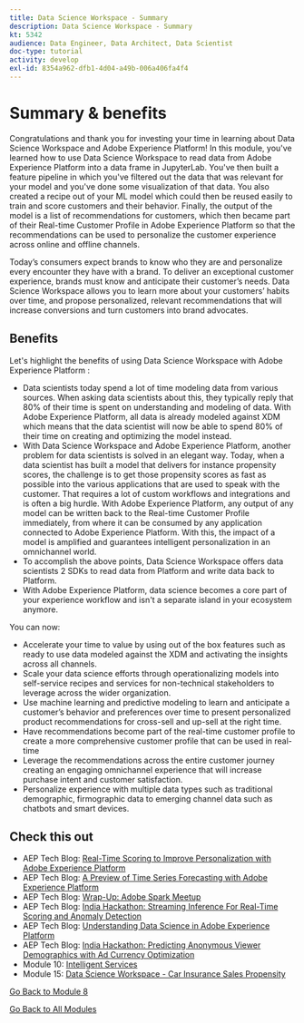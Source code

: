 ```yaml
---
title: Data Science Workspace - Summary
description: Data Science Workspace - Summary
kt: 5342
audience: Data Engineer, Data Architect, Data Scientist
doc-type: tutorial
activity: develop
exl-id: 8354a962-dfb1-4d04-a49b-006a406fa4f4
---
```

# Summary & benefits

Congratulations and thank you for investing your time in learning about Data Science Workspace and Adobe Experience Platform!
In this module, you've learned how to use Data Science Workspace to read data from Adobe Experience Platform into a data frame in JupyterLab. You've then built a feature pipeline in which you've filtered out the data that was relevant for your model and you've done some visualization of that data. You also created a recipe out of your ML model which could then be reused easily to train and score customers and their behavior. Finally, the output of the model is a list of recommendations for customers, which then became part of their Real-time Customer Profile in Adobe Experience Platform so that the recommendations can be used to personalize the customer experience across online and offline channels.

Today’s consumers expect brands to know who they are and personalize every encounter they have with a brand.  To deliver an exceptional customer experience, brands must know and anticipate their customer’s needs. Data Science Workspace allows you to learn more about your customers’ habits over time, and propose personalized, relevant recommendations that will increase conversions and turn customers into brand advocates.  

## Benefits

Let's highlight the benefits of using Data Science Workspace with Adobe Experience Platform :

- Data scientists today spend a lot of time modeling data from various sources. When asking data scientists about this, they typically reply that 80% of their time is spent on understanding and modeling of data. With Adobe Experience Platform, all data is already modeled against XDM which means that the data scientist will now be able to spend 80% of their time on creating and optimizing the model instead.
- With Data Science Workspace and Adobe Experience Platform, another problem for data scientists is solved in an elegant way. Today, when a data scientist has built a model that delivers for instance propensity scores, the challenge is to get those propensity scores as fast as possible into the various applications that are used to speak with the customer. That requires a lot of custom workflows and integrations and is often a big hurdle. With Adobe Experience Platform, any output of any model can be written back to the Real-time Customer Profile immediately, from where it can be consumed by any application connected to Adobe Experience Platform. With this, the impact of a model is amplified and guarantees intelligent personalization in an omnichannel world.
- To accomplish the above points, Data Science Workspace offers data scientists 2 SDKs to read data from Platform and write data back to Platform.
- With Adobe Experience Platform, data science becomes a core part of your experience workflow and isn't a separate island in your ecosystem anymore.

You can now:

- Accelerate your time to value by using out of the box features such as ready to use data modeled against the XDM and activating the insights across all channels.
- Scale your data science efforts through operationalizing models into self-service recipes and services for non-technical stakeholders to leverage across the wider organization.
- Use machine learning and predictive modeling to learn and anticipate a customer’s behavior and preferences over time to present personalized product recommendations for cross-sell and up-sell at the right time.
- Have recommendations become part of the real-time customer profile to create a more comprehensive customer profile that can be used in real-time
- Leverage the recommendations across the entire customer journey creating an engaging omnichannel experience that will increase purchase intent and customer satisfaction.
- Personalize experience with multiple data types such as traditional demographic, firmographic data to emerging channel data such as chatbots and smart devices.

## Check this out

- AEP Tech Blog: [Real-Time Scoring to Improve Personalization with Adobe Experience Platform](https://medium.com/adobetech/real-time-scoring-to-improve-personalization-with-adobe-experience-platform-78d3a47406f7)
- AEP Tech Blog: [A Preview of Time Series Forecasting with Adobe Experience Platform](https://medium.com/adobetech/preview-of-time-series-forecasting-with-adobe-experience-platform-38a2fc778e89)
- AEP Tech Blog: [Wrap-Up: Adobe Spark Meetup](https://medium.com/adobetech/wrap-up-adobe-spark-meetup-aa5bc7879c1a)
- AEP Tech Blog: [India Hackathon: Streaming Inference For Real-Time Scoring and Anomaly Detection](https://medium.com/adobetech/india-hackathon-streaming-inference-for-real-time-scoring-and-anomaly-detection-c5917b54c75c)
- AEP Tech Blog: [Understanding Data Science in Adobe Experience Platform](https://medium.com/adobetech/understanding-data-science-in-adobe-experience-platform-5bce5a17b42)
- AEP Tech Blog: [India Hackathon: Predicting Anonymous Viewer Demographics with Ad Currency Optimization](https://medium.com/adobetech/india-hackathon-predicting-anonymous-viewer-demographics-with-ad-currency-optimization-d1269b8057dd)
- Module 10: [Intelligent Services](../module10/intelligent-services.md)
- Module 15: [Data Science Workspace - Car Insurance Sales Propensity](../module15/data-science-workspace-car-insurance-sales-propensity.md)

[Go Back to Module 8](./data-science-workspace-popularity-based-recommendations.md)

[Go Back to All Modules](../../overview.md)
